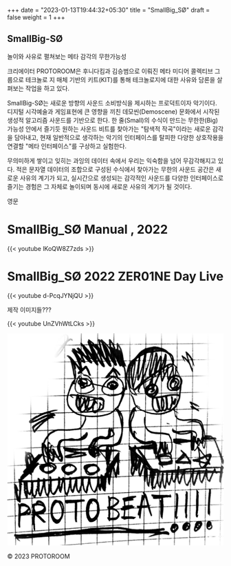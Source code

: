 +++
date = "2023-01-13T19:44:32+05:30"
title = "SmallBig_SØ"
draft = false
weight = 1
+++

## SmallBig-SØ 
놀이와 사유로 펼쳐보는 메타 감각의 무한가능성

크리에이터 PROTOROOM은 후니다킴과 김승범으로 이뤄진 메타 미디어 콜렉티브 그룹으로 테크놀로 지 매체 기반의 키트(KIT)를 통해 테크놀로지에 대한 사유와 담론을 살펴보는 작업을 하고 있다.

SmallBig-SØ는 새로운 방향의 사운드 소비방식을 제시하는 프로덕트이자 악기이다. 디지털 시각예술과
게임표현에 큰 영향을 끼친 데모씬(Demoscene) 문화에서 시작된 생성적 알고리즘 사운드를 기반으로 한다.  한 줄(Small)의 수식이 만드는 무한한(Big) 가능성 안에서 즐기듯 원하는 사운드 비트를 찾아가는 "탐색적 작곡"이라는 새로운 감각을 담아내고, 현재 일반적으로 생각하는 악기의 인터페이스를 탈피한 다양한 상호작용을 연결할 "메타 인터페이스"를 구상하고 실험한다.

무의미하게 쌓이고 잊히는 과잉의 데이터 속에서 우리는 익숙함을 넘어 무감각해지고 있다. 적은 문자열 데이터의 조합으로 구성된 수식에서 찾아가는 무한의 사운드 공간은 새로운 사유의 계기가 되고, 실시간으로 생성되는 감각적인 사운드를 다양한 인터페이스로 즐기는 경험은 그 자체로 놀이되며 동시에 새로운 사유의 계기가 될 것이다.

영문 

# SmallBig_SØ Manual , 2022

{{< youtube lKoQW8Z7zds >}}


# SmallBig_SØ 2022 ZER01NE Day Live

{{< youtube d-PcqJYNjQU >}}

제작 이미지들???


{{< youtube UnZVhWtLCks >}}


![first ideaSketch](2019-09-11BTBT.jpg)

© 2023 PROTOROOM
